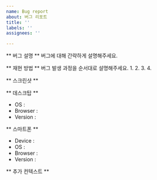 ```yaml
---
name: Bug report
about: 버그 리포트
title: ''
labels: ''
assignees: ''

---
```


** 버그 설명 **
버그에 대해 간략하게 설명해주세요.

** 재현 방법 **
버그 발생 과정을 순서대로 설명해주세요.
1. 
2.
3. 
4. 

** 스크린샷 **

** 데스크탑 **
 - OS : 
 - Browser : 
 - Version :

** 스마트폰 **
 - Device : 
 - OS :
 - Browser :
 - Version :

** 추가 컨텍스트 **
